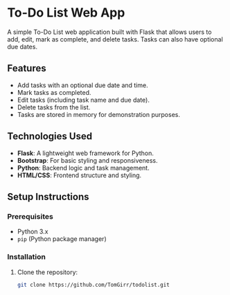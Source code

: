 # To-Do List Web App

A simple To-Do List web application built with Flask that allows users to add, edit, mark as complete, and delete tasks. Tasks can also have optional due dates.

## Features

- Add tasks with an optional due date and time.
- Mark tasks as completed.
- Edit tasks (including task name and due date).
- Delete tasks from the list.
- Tasks are stored in memory for demonstration purposes.

## Technologies Used

- **Flask**: A lightweight web framework for Python.
- **Bootstrap**: For basic styling and responsiveness.
- **Python**: Backend logic and task management.
- **HTML/CSS**: Frontend structure and styling.

## Setup Instructions

### Prerequisites

- Python 3.x
- `pip` (Python package manager)

### Installation

1. Clone the repository:

   ```bash
   git clone https://github.com/TomGirr/todolist.git
